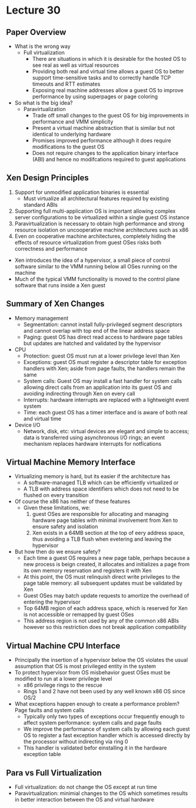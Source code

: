 # Lecture 30

## Paper Overview

- What is the wrong way
    * Full virtualization
        + There are situations in which it is desirable for the hosted OS to see real as well as virtual resources
        + Providing both real and virtual time allows a guest OS to better support time-sensitive tasks and to correctly handle TCP timeouts and RTT estimates
        + Exposing real machine addresses allow a guest OS to improve performance by using superpages or page coloring
- So what is the big idea?
    * Paravirtualization
        + Trade off small changes to the guest OS for big improvements in performance and VMM simplicity
        + Present a virtual machine abstraction that is similar but not identical to underlying hardware
        + Promises improved performance although it does require modifications to the guest OS
        + Does not require changes to the application binary interface (ABI) and hence no modifcations required to guest applications

## Xen Design Principles

1. Support for unmodified application binaries is essential
    * Must virtualize all architectural features required by existing standard ABIs
2. Supporting full multi-application OS is important allowing complex server configurations to be virtualized within a single guest OS instance
3. Paravirtualization is necessary to obtain high performance and strong resource isolation on uncooperative machine architectures such as x86
4. Even on cooperative machine architectures, completely hiding the effects of resource virtualization from guest OSes risks both correctness and performance
- Xen introduces the idea of a hypervisor, a small piece of control software similar to the VMM running below all OSes running on the machine
- Much of the typical VMM functionality is moved to the control plane software that runs inside a Xen guest

## Summary of Xen Changes

- Memory management
    * Segmentation: cannot install fully-privileged segment descriptors and cannot overlap with top end of the linear address space
    * Paging: guest OS has direct read access to hardware page tables but updates are hatched and validated by the hypervisor
- CPU
    * Protection: guest OS must run at a lower privilege level than Xen
    * Exceptions: guest OS must register a descriptor table for exception handlers with Xen; aside from page faults, the handlers remain the same
    * System calls: Guest OS may install a fast handler for system calls allowing direct calls from an application into its guest OS and avoiding indirecting through Xen on every call
    * Interrupts: hardware interrupts are replaced with a lightweight event system
    * Time: each guest OS has a timer interface and is aware of both real and virtual time
- Device I/O
    * Network, disk, etc: virtual devices are elegant and simple to access; data is transferred using asynchronous I/O rings; an event mechanism replaces hardware interrupts for notfications

## Virtual Machine Memory Interface

- Virtualizing memory is hard, but its easier if the architecture has
    * A software-managed TLB which can be efficiently virtualized or
    * A TLB with address space identifiers which does not need to be flushed on every transition
- Of course the x86 has neither of these features
    * Given these limitations, we:
        1. guest OSes are responsible for allocating and managing hardware page tables with minimal involvement from Xen to ensure safety and isolation
        2. Xen exists in a 64MB section at the top of eery address space, thus avoiding a TLB flush when evetering and leaving the hypervisor
- But how then do we ensure safety?
    * Each time a guest OS requires a new page table, perhaps because a new process is beign created, it allocates and initializes a page from its own memory reservation and registers it with Xen
    * At this point, the OS must relinquish direct write privileges to the page table memory: all subsequent updates must be validated by Xen
    * Guest OSes may batch update requests to amortize the overhead of entering the hypervisor
    * Top 64MB region of each address space, which is reserved for Xen is not accessible or remapped by guest OSes
    * This address region is not used by any of the common x86 ABIs however so this restriction does not break application compatibility

## Virtual Machine CPU Interface

- Principally the insertion of a hypervisor below the OS violates the usual assumption that OS is most privileged entity in the system
- To protect hypervisor from OS misbehavior guest OSes must be modified to run at a lower privilege level
    * x86 privilege rings to the rescue
    * Rings 1 and 2 have not been used by any well known x86 OS since OS/2
- What exceptions happen enough to create a performance problem? Page faults and system calls
    * Typically only two types of exceptions occur frequently enough to affect system performance: system calls and page faults
    * We improve the performance of system calls by allowing each guest OS to register a fast exception handler which is accessed directly by the processor without indirecting via ring 0
    * This handler is validated befor einstalling it in the hardware exception table

## Para vs Full Virtualization

- Full virtualization: do not change the OS except at run time
- Paravirtualization: minimial changes to the OS which sometimes results in better interaction between the OS and virtual hardware